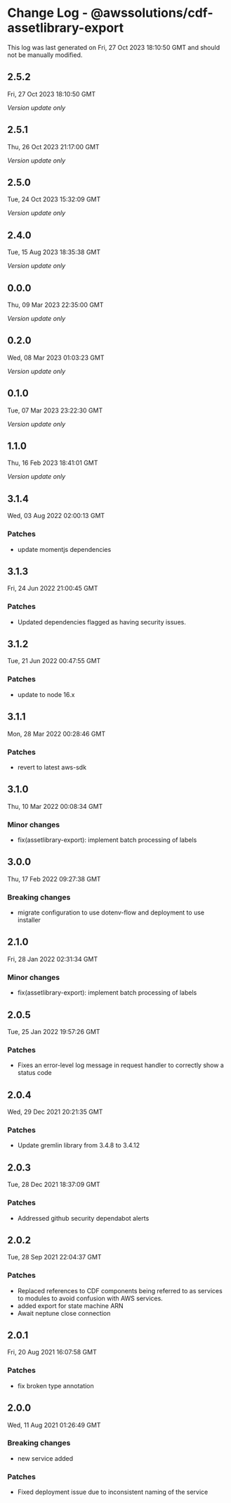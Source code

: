 # Change Log - @awssolutions/cdf-assetlibrary-export

This log was last generated on Fri, 27 Oct 2023 18:10:50 GMT and should not be manually modified.

## 2.5.2
Fri, 27 Oct 2023 18:10:50 GMT

_Version update only_

## 2.5.1
Thu, 26 Oct 2023 21:17:00 GMT

_Version update only_

## 2.5.0
Tue, 24 Oct 2023 15:32:09 GMT

_Version update only_

## 2.4.0
Tue, 15 Aug 2023 18:35:38 GMT

_Version update only_

## 0.0.0
Thu, 09 Mar 2023 22:35:00 GMT

_Version update only_

## 0.2.0
Wed, 08 Mar 2023 01:03:23 GMT

_Version update only_

## 0.1.0
Tue, 07 Mar 2023 23:22:30 GMT

_Version update only_

## 1.1.0
Thu, 16 Feb 2023 18:41:01 GMT

_Version update only_

## 3.1.4
Wed, 03 Aug 2022 02:00:13 GMT

### Patches

- update momentjs dependencies

## 3.1.3
Fri, 24 Jun 2022 21:00:45 GMT

### Patches

- Updated dependencies flagged as having security issues.

## 3.1.2
Tue, 21 Jun 2022 00:47:55 GMT

### Patches

- update to node 16.x

## 3.1.1
Mon, 28 Mar 2022 00:28:46 GMT

### Patches

- revert to latest aws-sdk

## 3.1.0
Thu, 10 Mar 2022 00:08:34 GMT

### Minor changes

- fix(assetlibrary-export): implement batch processing of labels

## 3.0.0
Thu, 17 Feb 2022 09:27:38 GMT

### Breaking changes

- migrate configuration to use dotenv-flow and deployment to use installer

## 2.1.0
Fri, 28 Jan 2022 02:31:34 GMT

### Minor changes

- fix(assetlibrary-export): implement batch processing of labels

## 2.0.5
Tue, 25 Jan 2022 19:57:26 GMT

### Patches

- Fixes an error-level log message in request handler to correctly show a status code

## 2.0.4
Wed, 29 Dec 2021 20:21:35 GMT

### Patches

- Update gremlin library from 3.4.8 to 3.4.12

## 2.0.3
Tue, 28 Dec 2021 18:37:09 GMT

### Patches

- Addressed github security dependabot alerts

## 2.0.2
Tue, 28 Sep 2021 22:04:37 GMT

### Patches

- Replaced references to CDF components being referred to as services to modules to avoid confusion with AWS services.
- added export for state machine ARN
- Await neptune close connection

## 2.0.1
Fri, 20 Aug 2021 16:07:58 GMT

### Patches

- fix broken type annotation

## 2.0.0
Wed, 11 Aug 2021 01:26:49 GMT

### Breaking changes

- new service added

### Patches

- Fixed deployment issue due to inconsistent naming of the service

